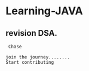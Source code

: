 # Learning-JAVA

## revision DSA.


     Chase

    join the journey........
    Start contributing
